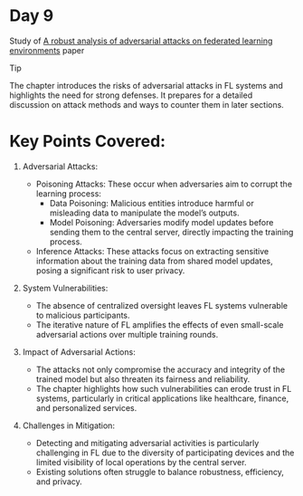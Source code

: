 # Day 9

Study of [A robust analysis of adversarial attacks on federated learning environments](https://www.sciencedirect.com/science/article/pii/S0920548923000041?casa_token=E-t_KBVyo_EAAAAA:1ayB45aIVvZwj6Z9qWQQwzMCWN-1ZFjr1Q4qdYr0MujCQqYoISeRlKkRW7abZOsrbqmA4ygHgQ) paper

>[!TIP]
>The chapter introduces the risks of adversarial attacks in FL systems and highlights the need for strong defenses. It prepares for a detailed discussion on attack methods and ways to counter them in later sections.

# Key Points Covered:

1. Adversarial Attacks:
    - Poisoning Attacks: These occur when adversaries aim to corrupt the learning process:
      - Data Poisoning: Malicious entities introduce harmful or misleading data to manipulate the model’s outputs.
      - Model Poisoning: Adversaries modify model updates before sending them to the central server, directly impacting the training process.
    - Inference Attacks: These attacks focus on extracting sensitive information about the training data from shared model updates, posing a significant risk to user privacy.
2. System Vulnerabilities:
    - The absence of centralized oversight leaves FL systems vulnerable to malicious participants.
    - The iterative nature of FL amplifies the effects of even small-scale adversarial actions over multiple training rounds.

3. Impact of Adversarial Actions:
    - The attacks not only compromise the accuracy and integrity of the trained model but also threaten its fairness and reliability.
    - The chapter highlights how such vulnerabilities can erode trust in FL systems, particularly in critical applications like healthcare, finance, and personalized services.

4. Challenges in Mitigation:
    - Detecting and mitigating adversarial activities is particularly challenging in FL due to the diversity of participating devices and the limited visibility of local operations by the central server.
    - Existing solutions often struggle to balance robustness, efficiency, and privacy.
